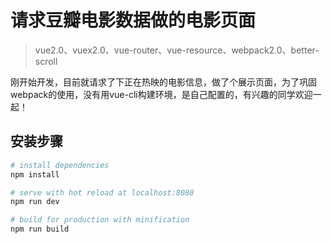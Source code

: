 # 请求豆瓣电影数据做的电影页面
> vue2.0、vuex2.0、vue-router、vue-resource、webpack2.0、better-scroll

刚开始开发，目前就请求了下正在热映的电影信息，做了个展示页面，为了巩固webpack的使用，没有用vue-cli构建环境，是自己配置的，有兴趣的同学欢迎一起！

## 安装步骤

``` bash
# install dependencies
npm install

# serve with hot reload at localhost:8080
npm run dev

# build for production with minification
npm run build
```
